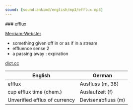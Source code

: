 ```yaml
---
sound: [sound:ankimd/english/mp3/efflux.mp3]
---
```


\### efflux

[Merriam-Webster](https://www.merriam-webster.com/dictionary/efflux)

- something given off in or as if in a stream
- effluence sense 2
- a passing away : expiration

[dict.cc](https://www.dict.cc/efflux)

| English        | German       |
| -------------- | ------------ |
| efflux | Ausfluss (m, 38) |
| cup efflux time (chem.) | Auslaufzeit (f) |
| Unverified efflux of currency | Devisenabfluss (m) |

